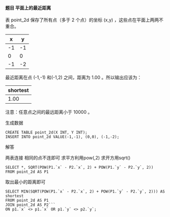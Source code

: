 #### 题目 平面上的最近距离
    
表 point_2d 保存了所有点（多于 2 个点）的坐标 (x,y) ，这些点在平面上两两不重合。

| x	 | y |
|----|----|
| -1 |	-1 |
| 0  | 0  |
| -1 |	-2 |

最近距离在点 (-1,-1) 和(-1,2) 之间，距离为 1.00 。所以输出应该为：
      

| shortest |
|----------|
| 1.00     |

注意：任意点之间的最远距离小于 10000 。
  
生成数据
```roomsql
CREATE TABLE point_2d(X INT, Y INT);
INSERT INTO point_2d VALUE(-1,-1), (0,0), (-1,-2);
```

解答

两表连接 相同的点不连即可
求平方利用pow(,2) 求开方用sqrt()

```roomsql
SELECT *, SQRT(POW(P1.`x` - P2.`x`, 2) + POW(P1.`y` - P2.`y`, 2))
FROM point_2d AS P1
```
取出最小的距离即可

```roomsql
SELECT MIN(SQRT(POW(P1.`x` - P2.`x`, 2) + POW(P1.`y` - P2.`y`, 2))) AS shortest
FROM point_2d AS P1
JOIN point_2d AS P2```
ON p1.`x` <> p1.`x` OR p1.`y` <> p2.`y`;